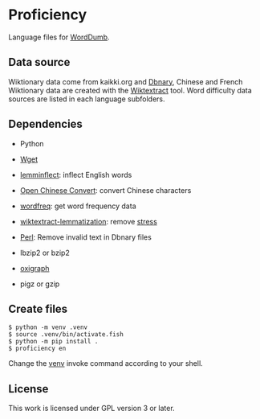 # Proficiency

Language files for [WordDumb](https://github.com/xxyzz/WordDumb).

## Data source

Wiktionary data come from kaikki.org and [Dbnary](https://kaiko.getalp.org/about-dbnary), Chinese  and French Wiktionary data are created with the [Wiktextract](https://github.com/tatuylonen/wiktextract) tool. Word difficulty data sources are listed in each language subfolders.

## Dependencies

- Python

- [Wget](https://www.gnu.org/software/wget)

- [lemminflect](https://github.com/bjascob/LemmInflect): inflect English words

- [Open Chinese Convert](https://github.com/BYVoid/OpenCC): convert Chinese characters

- [wordfreq](https://github.com/rspeer/wordfreq): get word frequency data

- [wiktextract-lemmatization](https://github.com/Vuizur/wiktextract-lemmatization): remove [stress](https://en.wikipedia.org/wiki/Stress_(linguistics))

- [Perl](https://www.perl.org): Remove invalid text in Dbnary files

- lbzip2 or bzip2

- [oxigraph](https://github.com/oxigraph/oxigraph)

- pigz or gzip

## Create files

```
$ python -m venv .venv
$ source .venv/bin/activate.fish
$ python -m pip install .
$ proficiency en
```

Change the [venv](https://docs.python.org/3/library/venv.html) invoke command according to your shell.

## License

This work is licensed under GPL version 3 or later.
